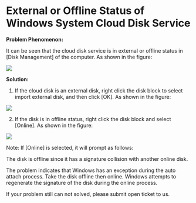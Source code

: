 # External or Offline Status of Windows System Cloud Disk Service
**Problem Phenomenon:**

It can be seen that the cloud disk service is in external or offline status in [Disk Management] of the computer. As shown in the figure:

![](https://github.com/jdcloudcom/cn/blob/edit/image/Elastic-Compute/Virtual-Machine/Windows/Windows%E7%B3%BB%E7%BB%9F%E4%BA%91%E7%A1%AC%E7%9B%98%E7%8A%B6%E6%80%81%E5%A4%96%E9%83%A8%E6%88%96%E8%84%B1%E6%9C%BA01.png)

**Solution:**

1. If the cloud disk is an external disk, right click the disk block to select import external disk, and then click [OK]. As shown in the figure:

![](https://github.com/jdcloudcom/cn/blob/edit/image/Elastic-Compute/Virtual-Machine/Windows/Windows%E7%B3%BB%E7%BB%9F%E4%BA%91%E7%A1%AC%E7%9B%98%E7%8A%B6%E6%80%81%E5%A4%96%E9%83%A8%E6%88%96%E8%84%B1%E6%9C%BA02.png)

2. If the disk is in offline status, right click the disk block and select [Online]. As shown in the figure:

![](https://github.com/jdcloudcom/cn/blob/edit/image/Elastic-Compute/Virtual-Machine/Windows/Windows%E7%B3%BB%E7%BB%9F%E4%BA%91%E7%A1%AC%E7%9B%98%E7%8A%B6%E6%80%81%E5%A4%96%E9%83%A8%E6%88%96%E8%84%B1%E6%9C%BA03.png)

Note: If [Online] is selected, it will prompt as follows:

The disk is offline since it has a signature collision with another online disk.

The problem indicates that Windows has an exception during the auto attach process. Take the disk offline then online. Windows attempts to regenerate the signature of the disk during the online process.



If your problem still can not solved, please submit open ticket to us.
